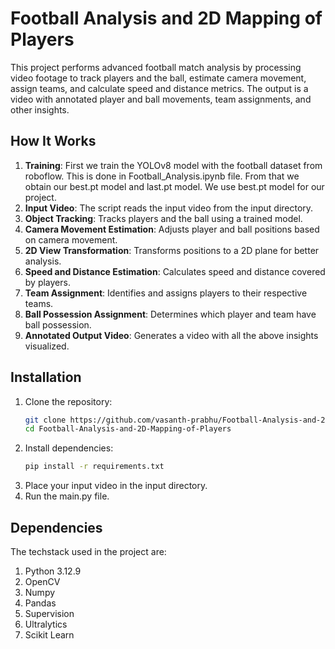 # Football Analysis and 2D Mapping of Players

This project performs advanced football match analysis by processing video footage to track players and the ball, estimate camera movement, assign teams, and calculate speed and distance metrics. The output is a video with annotated player and ball movements, team assignments, and other insights.

## How It Works
1. **Training**: First we train the YOLOv8 model with the football dataset from roboflow. This is done in Football_Analysis.ipynb file. From that we obtain our best.pt model and last.pt model. We use best.pt model for our project.
2. **Input Video**: The script reads the input video from the input directory.
3. **Object Tracking**: Tracks players and the ball using a trained model.
4. **Camera Movement Estimation**: Adjusts player and ball positions based on camera movement.
5. **2D View Transformation**: Transforms positions to a 2D plane for better analysis.
6. **Speed and Distance Estimation**: Calculates speed and distance covered by players.
7. **Team Assignment**: Identifies and assigns players to their respective teams.
8. **Ball Possession Assignment**: Determines which player and team have ball possession.
9. **Annotated Output Video**: Generates a video with all the above insights visualized.

## Installation

1. Clone the repository:
   ```bash
   git clone https://github.com/vasanth-prabhu/Football-Analysis-and-2D-Mapping-of-Players.git
   cd Football-Analysis-and-2D-Mapping-of-Players
2. Install dependencies:
   ```bash
   pip install -r requirements.txt
3. Place your input video in the input directory.
4. Run the main.py file.

## Dependencies 
The techstack used in the project are:
1. Python 3.12.9
2. OpenCV
3. Numpy
4. Pandas
5. Supervision
6. Ultralytics
7. Scikit Learn
